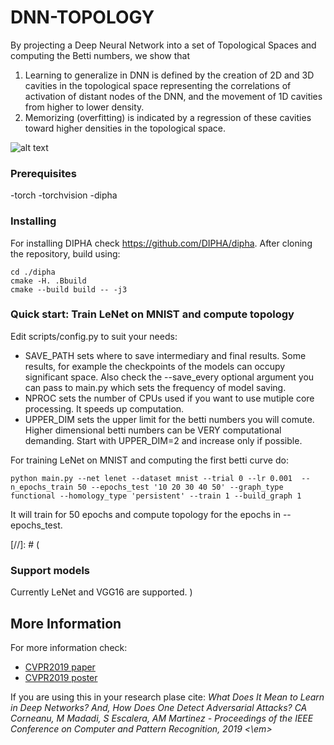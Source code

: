# DNN-TOPOLOGY
By projecting a Deep Neural Network into a set of Topological Spaces and computing the Betti numbers, we show that 

1. Learning to generalize in DNN is defined by the creation of 2D and 3D cavities in the topological space representing the correlations of activation of distant nodes of the DNN, and the movement of 1D cavities from higher to lower density.
2. Memorizing (overfitting) is indicated by a regression of these cavities toward higher densities in the topological space.
  
![alt text](https://github.com/cipriancorneanu/dnn-topology/blob/master/art/overview.png)


### Prerequisites
-torch
-torchvision
-dipha


### Installing

For installing DIPHA check https://github.com/DIPHA/dipha. After cloning the repository, build using:

```
cd ./dipha
cmake -H. .Bbuild
cmake --build build -- -j3	
```

### Quick start: Train LeNet on MNIST and compute topology
Edit scripts/config.py to suit your needs:
- SAVE_PATH sets where to save intermediary and final results. Some results, for example the checkpoints of the models can occupy significant space. Also check the --save_every optional argument you can pass to main.py which sets the frequency of model saving.  
- NPROC sets the number of CPUs used if you want to use mutiple core processing. It speeds up computation. 
- UPPER_DIM sets the upper limit for the betti numbers you will comute. Higher dimensional betti numbers can be VERY computational demanding. Start with UPPER_DIM=2 and increase only if possible. 

For training LeNet on MNIST and computing the first betti curve do:
```
python main.py --net lenet --dataset mnist --trial 0 --lr 0.001  --n_epochs_train 50 --epochs_test '10 20 30 40 50' --graph_type functional --homology_type 'persistent' --train 1 --build_graph 1
```
It will train for 50 epochs and compute topology for the epochs in --epochs_test.

[//]: # (
### Support models
Currently LeNet and VGG16 are supported. 
)

## More Information
For more information check:
* [CVPR2019 paper](https://cipriancorneanu.github.io/files/corneanu2019what.pdf)
* [CVPR2019 poster](https://cipriancorneanu.github.io/files/corneanu2019what_poster.pdf)

If you are using this in your research plase cite: 
<em> What Does It Mean to Learn in Deep Networks? And, How Does One Detect Adversarial Attacks?
CA Corneanu, M Madadi, S Escalera, AM Martinez - Proceedings of the IEEE Conference on Computer and Pattern Recognition, 2019 <\em>
